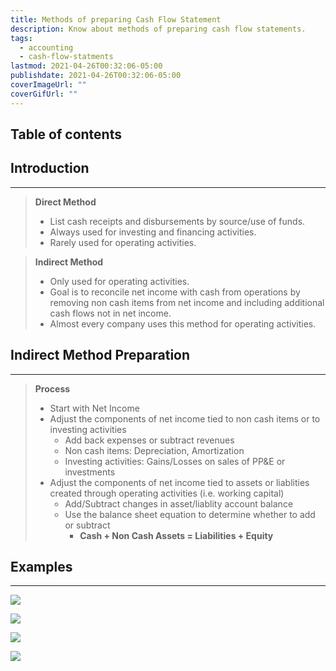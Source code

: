 ```yaml
---
title: Methods of preparing Cash Flow Statement
description: Know about methods of preparing cash flow statements.
tags:
  - accounting
  - cash-flow-statments
lastmod: 2021-04-26T00:32:06-05:00
publishdate: 2021-04-26T00:32:06-05:00
coverImageUrl: ""
coverGifUrl: ""
---
```


## Table of contents

## Introduction

---

> **Direct Method**
>
> - List cash receipts and disbursements by source/use of funds.
> - Always used for investing and financing activities.
> - Rarely used for operating activities.

> **Indirect Method**
>
> - Only used for operating activities.
> - Goal is to reconcile net income with cash from operations by removing non cash items from net income and including additional cash flows not in net income.
> - Almost every company uses this method for operating activities.

## Indirect Method Preparation

---

> **Process**
>
> - Start with Net Income
> - Adjust the components of net income tied to non cash items or to investing activities
>   - Add back expenses or subtract revenues
>   - Non cash items: Depreciation, Amortization
>   - Investing activities: Gains/Losses on sales of PP&E or investments
> - Adjust the components of net income tied to assets or liablities created through operating activities (i.e. working capital)
>   - Add/Subtract changes in asset/liablity account balance
>   - Use the balance sheet equation to determine whether to add or subtract
>     - **Cash + Non Cash Assets = Liabilities + Equity**

## Examples

---

![](/contents/accounting/others/methods-of-preparing-cash-flow-statement/img1.png)

![](/contents/accounting/others/methods-of-preparing-cash-flow-statement/img2.png)

![](/contents/accounting/others/methods-of-preparing-cash-flow-statement/img3.png)

![](/contents/accounting/others/methods-of-preparing-cash-flow-statement/img4.png)

